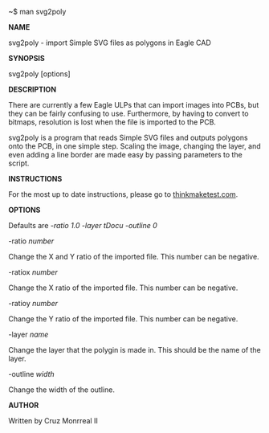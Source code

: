 ~$ man svg2poly

__NAME__

svg2poly - import Simple SVG files as polygons in Eagle CAD
 

__SYNOPSIS__

svg2poly [options]

 
__DESCRIPTION__

There are currently a few Eagle ULPs that can import images into PCBs, but they can be fairly confusing to use. Furthermore, by having to convert to bitmaps, resolution is lost when the file is imported to the PCB.

svg2poly is a program that reads Simple SVG files and outputs polygons onto the PCB, in one simple step. Scaling the image, changing the layer, and even adding a line border are made easy by passing parameters to the script. 


__INSTRUCTIONS__

For the most up to date instructions, please go to [thinkmaketest.com](thinkmaketest.com).
 
 
__OPTIONS__

Defaults are *-ratio 1.0 -layer tDocu -outline 0*

-ratio *number*

  Change the X and Y ratio of the imported file. This number can be negative.

-ratiox *number*

  Change the X ratio of the imported file. This number can be negative.

-ratioy *number*

  Change the Y ratio of the imported file. This number can be negative.

-layer *name*

  Change the layer that the polygin is made in. This should be the name of the layer.

-outline *width*

  Change the width of the outline.

    
__AUTHOR__

Written by Cruz Monrreal II